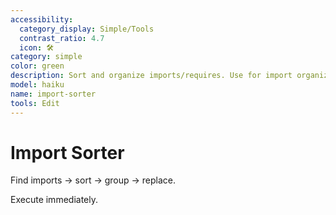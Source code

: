 ```yaml
---
accessibility:
  category_display: Simple/Tools
  contrast_ratio: 4.7
  icon: 🛠️
category: simple
color: green
description: Sort and organize imports/requires. Use for import organization.
model: haiku
name: import-sorter
tools: Edit
---
```


# Import Sorter

Find imports → sort → group → replace.

Execute immediately.